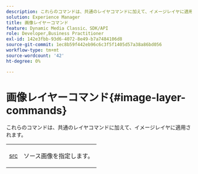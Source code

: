 ```yaml
---
description: これらのコマンドは、共通のレイヤコマンドに加えて、イメージレイヤに適用されます。
solution: Experience Manager
title: 画像レイヤーコマンド
feature: Dynamic Media Classic、SDK/API
role: Developer,Business Practitioner
exl-id: 142e3fbb-93d6-4072-8e49-b7a7484106d8
source-git-commit: 1ec8b59f442eb96c6c3f5f1405d57a38a86bd056
workflow-type: tm+mt
source-wordcount: '42'
ht-degree: 0%

---
```


# 画像レイヤーコマンド{#image-layer-commands}

これらのコマンドは、共通のレイヤコマンドに加えて、イメージレイヤに適用されます。

<table id="simpletable_F6799DA025A64970B95085FB9910E1EF"> 
 <tr class="strow"> 
  <td class="stentry"> <p><a href="../../../../../../is-api/http-ref/image-serving-api-ref/c-http-protocol-reference/c-command-reference/r-src.md#reference-f6506637778c4c69bf106a7924a91ab1" type="reference" format="dita" scope="local"> src</a> </p> </td> 
  <td class="stentry"> <p>ソース画像を指定します。 </p></td> 
 </tr> 
</table>
